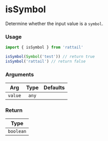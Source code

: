 # isSymbol

Determine whether the input value is a `symbol`.

### Usage

```ts
import { isSymbol } from 'rattail'

isSymbol(Symbol('test')) // return true
isSymbol('rattail') // return false
```

### Arguments

| Arg     | Type  | Defaults |
| ------- | :---: | -------: |
| `value` | `any` |          |

### Return

|   Type    |
| :-------: |
| `boolean` |
